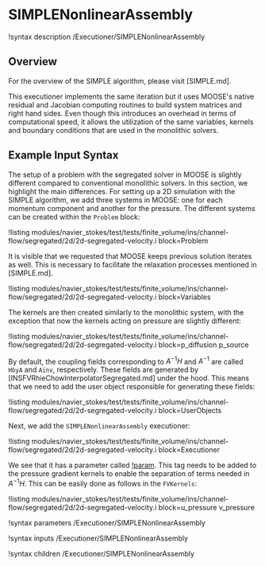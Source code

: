 # SIMPLENonlinearAssembly

!syntax description /Executioner/SIMPLENonlinearAssembly

## Overview

For the overview of the SIMPLE algorithm, please visit [SIMPLE.md].

This executioner implements the same iteration but it uses MOOSE's native
residual and Jacobian computing routines to build system matrices and
right hand sides. Even though this introduces an overhead in terms of computational
speed, it allows the utilization of the same variables, kernels and boundary conditions
that are used in the monolithic solvers.

## Example Input Syntax

The setup of a problem with the segregated solver in MOOSE is slightly different compared to
conventional monolithic solvers. In this section, we highlight the main differences.
For setting up a 2D simulation with the SIMPLE algorithm, we add three systems in MOOSE:
one for each momentum component and another for the pressure. The different systems
can be created within the `Problem` block:

!listing modules/navier_stokes/test/tests/finite_volume/ins/channel-flow/segregated/2d/2d-segregated-velocity.i block=Problem

It is visible that we requested that MOOSE keeps previous solution iterates as well. This is necessary to
facilitate the relaxation processes mentioned in [SIMPLE.md].

!listing modules/navier_stokes/test/tests/finite_volume/ins/channel-flow/segregated/2d/2d-segregated-velocity.i block=Variables

The kernels are then created similarly to the monolithic system, with the exception that now the kernels acting on pressure are slightly different:

!listing modules/navier_stokes/test/tests/finite_volume/ins/channel-flow/segregated/2d/2d-segregated-velocity.i block=p_diffusion p_source

By default, the coupling fields corresponding to $A^{-1}H$ and $A^{-1}$ are called `HbyA`
and `Ainv`, respectively. These fields are generated by
[INSFVRhieChowInterpolatorSegregated.md] under the hood. This means that we need to
add the user object responsible for generating these fields:

!listing modules/navier_stokes/test/tests/finite_volume/ins/channel-flow/segregated/2d/2d-segregated-velocity.i block=UserObjects

Next, we add the `SIMPLENonlinearAssembly` executioner:

!listing modules/navier_stokes/test/tests/finite_volume/ins/channel-flow/segregated/2d/2d-segregated-velocity.i block=Executioner

We see that it has a parameter called [!param](/Executioner/SIMPLENonlinearAssembly/pressure_gradient_tag). This tag needs to be added to the
pressure gradient kernels to enable the separation of terms needed in $A^{-1}H$. This can be easily done as follows in the `FVKernels`:

!listing modules/navier_stokes/test/tests/finite_volume/ins/channel-flow/segregated/2d/2d-segregated-velocity.i block=u_pressure v_pressure


!syntax parameters /Executioner/SIMPLENonlinearAssembly

!syntax inputs /Executioner/SIMPLENonlinearAssembly

!syntax children /Executioner/SIMPLENonlinearAssembly
